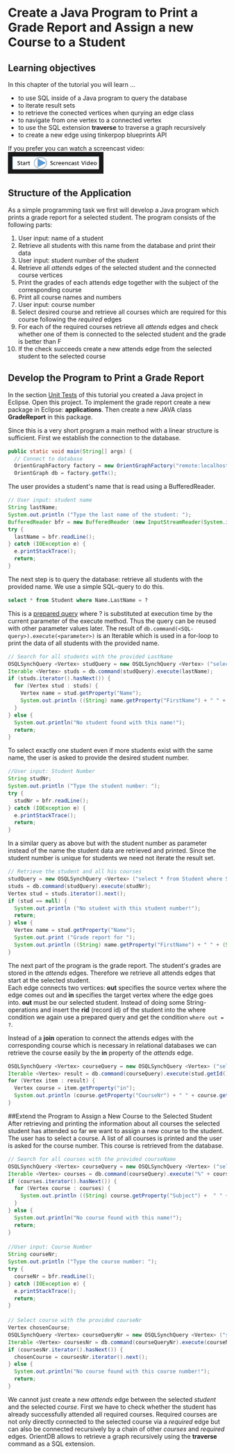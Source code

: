 # Create a Java Program to Print a Grade Report and Assign a new Course to a Student

## Learning objectives
In this chapter of the tutorial you will learn ...
* to use SQL inside of a Java program to query the database
* to iterate result sets
* to retrieve the conected vertices when qurying an edge class
* to navigate from one vertex to a connected vertex
* to use the SQL extension **traverse** to traverse a graph recursively
* to create a new edge using tinkerpop blueprints API


If you prefer you can watch a screencast video:
<a href="RWM-Search-2.mp4
" target="_blank"><img src="StartScreencastVideo.jpg"
alt="Eclipse Video" width="200" height="30" border="10" /></a>

## Structure of the Application
As a simple programming task we first will develop a Java program which prints a grade report for a selected student. The program consists of the following parts:

1. User input: name of a student
1. Retrieve all students with this name from the database and print their data
1. User input: student number of the student
1. Retrieve all *attends* edges of the selected student and the connected course vertices
2. Print the grades of each attends edge together with the subject of the corresponding course
3. Print all course names and numbers
2. User input: course number
3. Select desired course and retrieve all courses which are required for this course following the *required* edges
1. For each of the required courses retrieve all *attends* edges and check whether one of them is connected to the selected student and the grade is better than F
2. If the check succeeds create a new attends edge from the selected student to the selected course

## Develop the Program to Print a Grade Report

In the section [Unit Tests](unit_tests.md) of this tutorial you created a Java project in Eclipse. Open this project. To implement the grade report create a new package in Eclipse: **applications**. Then create a new JAVA class **GradeReport** in this package.

Since this is a very short program a main method with a linear structure is sufficient. First we establish the connection to the database.

```java
public static void main(String[] args) {
  // Connect to database
  OrientGraphFactory factory = new OrientGraphFactory("remote:localhost/CourseParticipation", "admin", "admin"); // The OrientDB server must be running
  OrientGraph db = factory.getTx();
```

The user provides a student's name that is read using a BufferedReader.

```java
// User input: student name
String lastName;
System.out.println ("Type the last name of the student: ");
BufferedReader bfr = new BufferedReader (new InputStreamReader(System.in));
try {
  lastName = bfr.readLine();
} catch (IOException e) {
  e.printStackTrace();
  return;
}
```

The next step is to query the database: retrieve all students with the provided name. We use a simple SQL-query to do this.

```sql
select * from Student where Name.LastName = ?
```
This is a [prepared query](http://orientdb.com/docs/last/Document-Database.html#prepared-query) where ? is substituted at execution time by the current parameter of the execute method. Thus the query can be reused with other parameter values later. The result of ``db.command(<SQL-query>).execute(<parameter>)`` is an Iterable which is used in a for-loop to print the data of all students with the provided name.

```java
// Search for all students with the provided LastName
OSQLSynchQuery <Vertex> studQuery = new OSQLSynchQuery <Vertex> ("select * from Student where Name.LastName = ?");
Iterable <Vertex> studs = db.command(studQuery).execute(lastName);
if (studs.iterator().hasNext()) {
  for (Vertex stud : studs) {
    Vertex name = stud.getProperty("Name");
    System.out.println ((String) name.getProperty("FirstName") + " " + (String) name.getProperty("LastName") + ", DOB: " + stud.getProperty("DOB") + ", Stud-Nr: " + stud.getProperty("StudentNr"));
  }
} else { 
  System.out.println("No student found with this name!"); 
  return;
}

```

To select exactly one student even if more students exist with the same name, the user is asked to provide the desired student number.

```java
//User input: Student Number
String studNr;
System.out.println ("Type the student number: ");
try {
  studNr = bfr.readLine();
} catch (IOException e) {
  e.printStackTrace();
  return;
}
```

In a similar query as above but with the student number as parameter instead of the name the student data are retrieved and printed. Since the student number is unique for students we need not iterate the result set.

```java
// Retrieve the student and all his courses
studQuery = new OSQLSynchQuery <Vertex> ("select * from Student where StudentNr = ?");
studs = db.command(studQuery).execute(studNr);
Vertex stud = studs.iterator().next();
if (stud == null) {
  System.out.println ("No student with this student number!");
  return;
} else {
  Vertex name = stud.getProperty("Name");
  System.out.print ("Grade report for ");
  System.out.println ((String) name.getProperty("FirstName") + " " + (String) name.getProperty("LastName") + ", DOB: " + stud.getProperty("DOB") + ", Stud-Nr: " + stud.getProperty("StudentNr"));;
}
```

The next part of the program is the grade report. The student's grades are stored in the *attends* edges. Therefore we retrieve all attends edges that start at the selected student.  
Each edge connects two vertices: **out** specifies the source vertex where the edge comes out and **in** specifies the target vertex where the edge goes into. **out** must be our selected student. Instead of doing some String-operations and insert the **rid** (record id) of the student into the where condition we again use a prepared query and get the condition ``where out = ?``.

Instead of a **join** operation to connect the attends edges with the corresponding course which is necessary in relational databases we can retrieve the course easily by the **in** property of the *attends* edge.

```java
OSQLSynchQuery <Vertex> courseQuery = new OSQLSynchQuery <Vertex> ("select in, Semester, Attempt, Grade from attends where out = ? order by Semester");
Iterable <Vertex> result = db.command(courseQuery).execute(stud.getId());
for (Vertex item : result) {
  Vertex course = item.getProperty("in");
  System.out.println (course.getProperty("CourseNr") + " " + course.getProperty("Subject") + " " + item.getProperty("Semester") + " " + item.getProperty("Attempt") + " " + item.getProperty("Grade"));
}
```

##Extend the Program to Assign a New Course to the Selected Student
After retrieving and printing the information about all courses the selected student has attended so far we want to assign a new course to the student. The user has to select a course. A list of all courses is printed and the user is asked for the course number. This course is retrieved from the database.

```java
// Search for all courses with the provided courseName
OSQLSynchQuery <Vertex> courseQuery = new OSQLSynchQuery <Vertex> ("select * from Course where Subject LIKE ?");
Iterable <Vertex> courses = db.command(courseQuery).execute("%" + courseName + "%");
if (courses.iterator().hasNext()) {
  for (Vertex course : courses) {
    System.out.println ((String) course.getProperty("Subject") +  " " + course.getProperty("CourseNr"));;
  }
} else { 
  System.out.println("No course found with this name!"); 
  return;
}

//User input: Course Number
String courseNr;
System.out.println ("Type the course number: ");
try {
  courseNr = bfr.readLine();
} catch (IOException e) {
  e.printStackTrace();
  return;
}

// Select course with the provided courseNr
Vertex chosenCourse;
OSQLSynchQuery <Vertex> courseQueryNr = new OSQLSynchQuery <Vertex> ("select * from Course where CourseNr = ?");
Iterable <Vertex> coursesNr = db.command(courseQueryNr).execute(courseNr);
if (coursesNr.iterator().hasNext()) {
  chosenCourse = coursesNr.iterator().next();
} else { 
  System.out.println("No course found with this course number!"); 
  return;
}
```

We cannot just create a new *attends* edge between the selected *student* and the selected *course*. First we have to check whether the student has already successfully attended all required courses. Required courses are not only directly connected to the selected course via a *required* edge but can also be connected recursively by a chain of other *courses* and *required* edges. OrientDB allows to retrieve a graph recursively using the **traverse** command as a SQL extension.